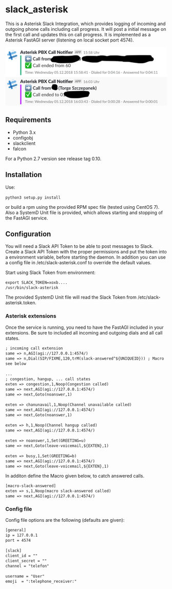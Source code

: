 # slack_asterisk

This is a Asterisk Slack Integration, which provides logging of incoming and outgoing phone calls including call progress. 
It will post a initial message on the first call and updates this on call progress.
It is implemented as a Asterisk FastAGI server (listening on local socket port 4574).

![Slack Asterisk example](slack_asterisk_example.png?raw=true "Example Output")

## Requirements

 * Python 3.x
 * configobj
 * slackclient
 * falcon

For a Python 2.7 version see release tag 0.10.
 
## Installation

Use:

`python3 setup.py install`

or build a rpm using the provided RPM spec file (tested using CentOS 7). 
Also a SystemD Unit file is provided, which allows starting and stopping of the FastAGI service.

## Configuration

You will need a Slack API Token to be able to post messages to Slack. Create a Slack API Token with the proper 
permissions and put the token into a environment variable, before starting the daemon. In addition you can use
a config file in /etc/slack-asterisk.conf to override the default values.

Start using Slack Token from environment:

```
export SLACK_TOKEN=xoxb....
/usr/bin/slack-asterisk
```

The provided SystemD Unit file will read the Slack Token from /etc/slack-asterisk.token.

### Asterisk extensions

Once the service is running, you need to have the FastAGI included in your extensions. Be sure to included 
all incoming and outgoing dials and all call states. 

```
; incoming call extension
same => n,AGI(agi://127.0.0.1:4574/)
same => n,Dial(SIP/FIXME,120,trM(slack-answered^${UNIQUEID})) ; Macro see below

...
; congestion, hangup, ... call states
exten => congestion,1,Noop(Congestion called)
same => next,AGI(agi://127.0.0.1:4574/)
same => next,Goto(noanswer,1)

exten => chanunavail,1,Noop(Channel unavailable called)
same => next,AGI(agi://127.0.0.1:4574/)
same => next,Goto(noanswer,1)

exten => h,1,Noop(Channel hangup called)
same => next,AGI(agi://127.0.0.1:4574/)

exten => noanswer,1,Set(GREETING=u)
same => next,Goto(leave-voicemail,${EXTEN},1)

exten => busy,1,Set(GREETING=b)
same => next,AGI(agi://127.0.0.1:4574/)
same => next,Goto(leave-voicemail,${EXTEN},1)
```

In additon define the Macro given below, to catch answered calls.

```
[macro-slack-answered]
exten => s,1,Noop(macro slack-answered called)
same => next,AGI(agi://127.0.0.1:4574/)
```

### Config file

Config file options are the following (defaults are given):

```
[general]
ip = 127.0.0.1
port = 4574

[slack]
client_id = ""
client_secret = ""
channel = "telefon"

username = "User"
emoji  = ":telephone_receiver:"
```

